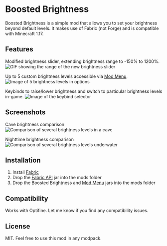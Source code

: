 # Boosted Brightness
Boosted Brightness is a simple mod that allows you to set your brightness beyond default levels.
It makes use of Fabric (not Forge) and is compatible with Minecraft 1.17.

## Features
Modified brightness slider, extending brightness range to -150% to 1200%.
![GIF showing the range of the new brightness slider](https://i.imgur.com/ScqEWNE.gif "From -15% to 1200%!")

Up to 5 custom brightness levels accessible via [Mod Menu](https://www.curseforge.com/minecraft/mc-mods/modmenu).
![Image of 5 brightness levels in options](https://user-images.githubusercontent.com/43352940/122160522-15903a80-ce3e-11eb-86f0-daa53a3b4788.png "")

Keybinds to raise/lower brightness and switch to particular brightness levels in-game.
![Image of the keybind selector](https://user-images.githubusercontent.com/43352940/122161054-02ca3580-ce3f-11eb-81f3-1f623548b3fd.png "Hopefully 'b' isn't taken!")

## Screenshots
Cave brightness comparison
![Comparison of several brightness levels in a cave](https://i.imgur.com/0e3v7rz.png "From -150% to 1200%!")

Nighttime brightness comparison
![Comparison of several brightness levels underwater](https://i.imgur.com/jj6rp7y.png "From -150% to 1200%!")

## Installation
1. Install [Fabric](https://fabricmc.net/use/)
2. Drop the [Fabric API](https://www.curseforge.com/minecraft/mc-mods/fabric-api) jar into the mods folder
3. Drop the Boosted Brightness and [Mod Menu](https://www.curseforge.com/minecraft/mc-mods/modmenu) jars into the mods folder

## Compatibility
Works with Optifine. Let me know if you find any compatibility issues.

## License
MIT. Feel free to use this mod in any modpack.
